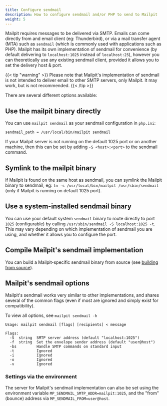 ```yaml
---
title: Configure sendmail
description: How to configure sendmail and/or PHP to send to Mailpit
weight: 5
---
```


Mailpit requires messages to be delivered via SMTP. Emails can come directly from and email client (eg: Thunderbird), or via a mail transfer agent (MTA) such as `sendmail` (which is commonly used with applications such as PHP). Mailpit has its own implementation of sendmail for convenience (by default delivering to `localhost:1025` instead of `localhost:25`), however you can theoretically use any existing sendmail client, provided it allows you to set the delivery host & port.

{{< tip "warning" >}}
Please note that Mailpit's implementation of sendmail is not intended to deliver email to other SMTP servers, only Mailpit. It may work, but is not recommended.
{{< /tip >}}

There are several different options available:


## Use the mailpit binary directly 

You can use `mailpit sendmail` as your sendmail configuration in `php.ini`:

```shell
sendmail_path = /usr/local/bin/mailpit sendmail
```

If your Mailpit server is not running on the default 1025 port or on another machine, then this can be set by adding `-S <host>:<port>` to the sendmail command.


## Symlink to the mailpit binary

If Mailpit is found on the same host as sendmail, you can symlink the Mailpit binary to sendmail, eg: `ln -s /usr/local/bin/mailpit /usr/sbin/sendmail`  (only if Mailpit is running on default 1025 port).


## Use a system-installed sendmail binary

You can use your default system `sendmail` binary to route directly to port `1025` (configurable) by calling `/usr/sbin/sendmail -S localhost:1025 -t`. This may vary depending on which implementation of sendmail you are using, and whether it allows you to configure the port.


## Compile Mailpit's sendmail implementation

You can build a Mailpit-specific sendmail binary from source (see [building from source](/docs/install/source/)).


## Mailpit's sendmail options

Mailpit's sendmail works very similar to other implementations, and shares several of the common flags (even if most are ignored and simply exist for compatibility).

To view all options, see `mailpit sendmail -h`

```shell
Usage: mailpit sendmail [flags] [recipients] < message

Flags:
  -S  string  SMTP server address (default "localhost:1025")
  -f  string  Set the envelope sender address (default "user@host")
  -bs         Handle SMTP commands on standard input
  -t          Ignored
  -i          Ignored
  -o          Ignored
  -v          Ignored
```

### Settings via the environment

The server for Mailpit's sendmail implementation can also be set using the environment variable `MP_SENDMAIL_SMTP_ADDR=mailpit:1025`, and the "from" (bounce) address via `MP_SENDMAIL_FROM=user@host`.
